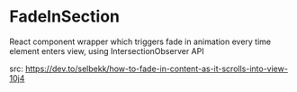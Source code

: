 # FadeInSection
React component wrapper which triggers fade in animation every time element enters view, using IntersectionObserver API

src: https://dev.to/selbekk/how-to-fade-in-content-as-it-scrolls-into-view-10j4
